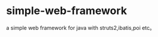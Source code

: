simple-web-framework
====================

a simple web framework for java with struts2,ibatis,poi etc。
